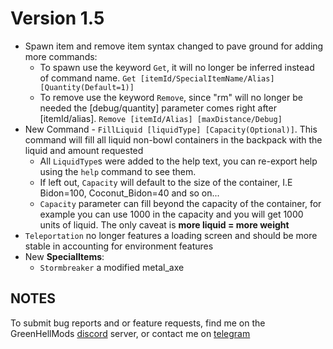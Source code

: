 # Version 1.5

* Spawn item and remove item syntax changed to pave ground for adding more commands:
  * To spawn use the keyword `Get`, it will no longer be inferred instead of command name.
  `Get [itemId/SpecialItemName/Alias] [Quantity(Default=1)]`
  * To remove use the keyword `Remove`, since "rm" will no longer be needed the [debug/quantity] parameter comes right after [itemId/alias].
  `Remove [itemId/Alias] [maxDistance/Debug]`
* New Command - `FillLiquid [liquidType] [Capacity(Optional)]`. This command will fill all liquid non-bowl containers in the backpack with the liquid and amount requested
  * All `LiquidType`s were added to the help text, you can re-export help using the `help` command to see them.
  * If left out, `Capacity` will default to the size of the container, I.E Bidon=100, Coconut_Bidon=40 and so on...
  * `Capacity` parameter can fill beyond the capacity of the container, for example you can use 1000 in the capacity and you will get 1000 units of liquid. The only caveat is **more liquid = more weight**
* `Teleportation` no longer features a loading screen and should be more stable in accounting for environment features
* New **SpecialItems**:
  * `Stormbreaker` a modified metal_axe

## NOTES

To submit bug reports and or feature requests, find me on the GreenHellMods [discord](https://greenhellmodding.com/discord) server, or contact me on [telegram](https://t.me/dsr47)
